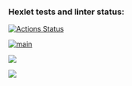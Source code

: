 ### Hexlet tests and linter status:
[![Actions Status](https://github.com/Spike2250/python-project-50/workflows/hexlet-check/badge.svg)](https://github.com/Spike2250/python-project-50/actions)

[![main](https://github.com/Spike2250/python-project-50/actions/workflows/pyci.yml/badge.svg)](https://github.com/Spike2250/python-project-50/actions/workflows/pyci.yml)

<a href="https://codeclimate.com/github/Spike2250/python-project-50/maintainability"><img src="https://api.codeclimate.com/v1/badges/cbda8f3b8956884a7c5f/maintainability" /></a>

<a href="https://codeclimate.com/github/Spike2250/python-project-50/test_coverage"><img src="https://api.codeclimate.com/v1/badges/cbda8f3b8956884a7c5f/test_coverage" /></a>